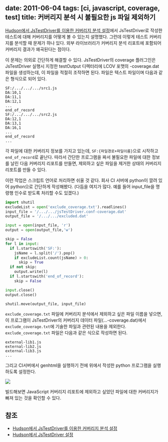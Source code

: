 date: 2011-06-04
tags: [ci, javascript, coverage, test]
title: 커버리지 분석 시 불필요한 js 파일 제외하기
---
[Hudson에서 JsTestDriver를 이용한 커버리지 분석 설정](/2010/11/24/hudson-jstestdriver-coverage/)에서 JsTestDriver로 작성한 테스트에 대해 커버리지를 어떻게 볼 수 있는지 설명했다. 그런데 이렇게 테스트 커버리지를 분석할 때 문제가 하나 있다. 외부 라이브러리가 커버리지 분석 리포트에 포함되어 커버리지 결과가 왜곡된다는 점이다.
<!--more-->

이 문제는 의외로 간단하게 해결할 수 있다. JsTestDriver의 coverage 플러그인은 JsTestDriver 실행시 지정한 testOutput 디렉터리에 LCOV 포맷의 <config filename>-coverage.dat 파일을 생성하는데, 이 파일을 적절히 조작하면 된다. 파일은 텍스트 파일이며 다음과 같은 형식으로 되어 있다.

```
SF:/.../.../.../src1.js
DA:10,1
DA:11,1
DA:12,1
...
end_of_record
SF:/.../.../.../src2.js
DA:12,1
DA:13,1
DA:16,1
...
end_of_record
...
```

각 파일에 대한 커버리지 정보를 가지고 있는데, `SF:{파일경로+파일이름}`으로 시작하고 `end_of_record`로 끝난다. 따라서 간단한 프로그램을 짜서 불필요한 파일에 대한 정보를 날린 다음 커버리지 리포트를 만들면, 제외하고 싶은 파일을 제거한 상태의 커버리지 리포트를 만들 수 있다.

이런 작업은 스크립트 언어로 처리하면 쉬울 것 같다. 회사 CI 서버에 python이 깔려 있어 python으로 간단하게 작성해봤다. (다듬을 여지가 많다. 예를 들어 input_file을 명령행 인수로 받도록 처리할 수도 있겠다.)

```python
import shutil
excludeList = open('exclude_coverage.txt').readlines()
input_file = '/.../.../jsTestDriver.conf-coverage.dat'
output_file = '/.../.../excluded.dat'

input = open(input_file, 'r')
output = open(output_file,'w')

skip = False
for l in input:
  if l.startswith('SF:'):
    jsName = l.split('/').pop()
    if excludeList.count(jsName) > 0:
      skip = True
  if not skip:
    output.write(l)
  if l.startswith('end_of_record'):
    skip = False

input.close()
output.close()

shutil.move(output_file, input_file)
```

`exclude_coverage.txt` 파일에 커버리지 분석에서 제외하고 싶은 파일 이름을 넣으면, 이 프로그램이 JsTestDriver의 커버리지 데이터 파일(...-coverage.dat)에서 `exclude_coverage.txt`에 기술한 파일과 관련된 내용을 제외한다. `exclude_coverage.txt` 파일은 다음과 같은 식으로 작성하면 된다.

```
external-lib1.js
external-lib2.js
external-lib3.js
...
```

그리고 CI서버에서 genhtml을 실행하기 전에 위에서 작성한 python 프로그램을 실행하도록 설정한다.

![](2011-06-04-1.png)

빌드해보면 JavaScript 커버리지 리포트에 제외하고 싶었던 파일에 대한 커버리지가 빠져 있는 것을 확인할 수 있다.

## 참조
* [Hudson에서 JsTestDriver를 이용한 커버리지 분석 설정](/2010/11/24/hudson-jstestdriver-coverage/)
* [Hudson에서 JsTestDriver 설정](/2010/11/22/hudson-jstestdriver/)
